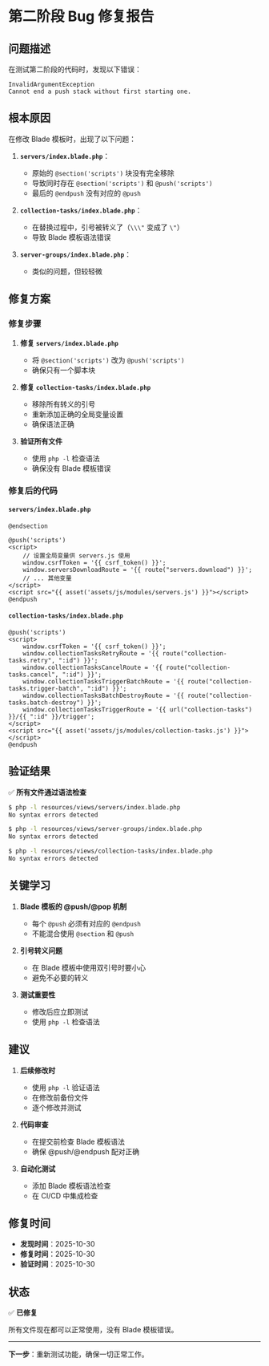 # 第二阶段 Bug 修复报告

## 问题描述

在测试第二阶段的代码时，发现以下错误：

```
InvalidArgumentException
Cannot end a push stack without first starting one.
```

## 根本原因

在修改 Blade 模板时，出现了以下问题：

1. **`servers/index.blade.php`**：
   - 原始的 `@section('scripts')` 块没有完全移除
   - 导致同时存在 `@section('scripts')` 和 `@push('scripts')`
   - 最后的 `@endpush` 没有对应的 `@push`

2. **`collection-tasks/index.blade.php`**：
   - 在替换过程中，引号被转义了（`\\\"` 变成了 `\"`）
   - 导致 Blade 模板语法错误

3. **`server-groups/index.blade.php`**：
   - 类似的问题，但较轻微

## 修复方案

### 修复步骤

1. **修复 `servers/index.blade.php`**
   - 将 `@section('scripts')` 改为 `@push('scripts')`
   - 确保只有一个脚本块

2. **修复 `collection-tasks/index.blade.php`**
   - 移除所有转义的引号
   - 重新添加正确的全局变量设置
   - 确保语法正确

3. **验证所有文件**
   - 使用 `php -l` 检查语法
   - 确保没有 Blade 模板错误

### 修复后的代码

#### `servers/index.blade.php`
```blade
@endsection

@push('scripts')
<script>
    // 设置全局变量供 servers.js 使用
    window.csrfToken = '{{ csrf_token() }}';
    window.serversDownloadRoute = '{{ route("servers.download") }}';
    // ... 其他变量
</script>
<script src="{{ asset('assets/js/modules/servers.js') }}"></script>
@endpush
```

#### `collection-tasks/index.blade.php`
```blade
@push('scripts')
<script>
    window.csrfToken = '{{ csrf_token() }}';
    window.collectionTasksRetryRoute = '{{ route("collection-tasks.retry", ":id") }}';
    window.collectionTasksCancelRoute = '{{ route("collection-tasks.cancel", ":id") }}';
    window.collectionTasksTriggerBatchRoute = '{{ route("collection-tasks.trigger-batch", ":id") }}';
    window.collectionTasksBatchDestroyRoute = '{{ route("collection-tasks.batch-destroy") }}';
    window.collectionTasksTriggerRoute = '{{ url("collection-tasks") }}/{{ ":id" }}/trigger';
</script>
<script src="{{ asset('assets/js/modules/collection-tasks.js') }}"></script>
@endpush
```

## 验证结果

✅ **所有文件通过语法检查**

```bash
$ php -l resources/views/servers/index.blade.php
No syntax errors detected

$ php -l resources/views/server-groups/index.blade.php
No syntax errors detected

$ php -l resources/views/collection-tasks/index.blade.php
No syntax errors detected
```

## 关键学习

1. **Blade 模板的 @push/@pop 机制**
   - 每个 `@push` 必须有对应的 `@endpush`
   - 不能混合使用 `@section` 和 `@push`

2. **引号转义问题**
   - 在 Blade 模板中使用双引号时要小心
   - 避免不必要的转义

3. **测试重要性**
   - 修改后应立即测试
   - 使用 `php -l` 检查语法

## 建议

1. **后续修改时**
   - 使用 `php -l` 验证语法
   - 在修改前备份文件
   - 逐个修改并测试

2. **代码审查**
   - 在提交前检查 Blade 模板语法
   - 确保 @push/@endpush 配对正确

3. **自动化测试**
   - 添加 Blade 模板语法检查
   - 在 CI/CD 中集成检查

## 修复时间

- **发现时间**：2025-10-30
- **修复时间**：2025-10-30
- **验证时间**：2025-10-30

## 状态

✅ **已修复**

所有文件现在都可以正常使用，没有 Blade 模板错误。

---

**下一步**：重新测试功能，确保一切正常工作。
